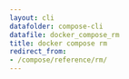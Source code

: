 ```yaml
---
layout: cli
datafolder: compose-cli
datafile: docker_compose_rm
title: docker compose rm
redirect_from:
- /compose/reference/rm/
---
```

<!--
Sorry, but the contents of this page are automatically generated from
Docker's source code. If you want to suggest a change to the text that appears
here, you'll need to find the string by searching this repo:
https://github.com/docker/compose
-->
